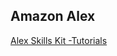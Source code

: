 ## Amazon Alex
[Alex Skills Kit -Tutorials](https://developer.amazon.com/alexa-skills-kit/tutorials)
